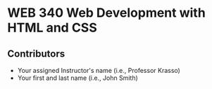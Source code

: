 # WEB 340 Web Development with HTML and CSS
## Contributors
* Your assigned Instructor's name (i.e., Professor Krasso)
* Your first and last name (i.e., John Smith)
